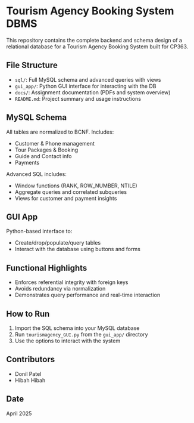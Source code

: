 # Tourism Agency Booking System DBMS

This repository contains the complete backend and schema design of a relational database for a Tourism Agency Booking System built for CP363.

## File Structure

- `sql/`: Full MySQL schema and advanced queries with views
- `gui_app/`: Python GUI interface for interacting with the DB
- `docs/`: Assignment documentation (PDFs and system overview)
- `README.md`: Project summary and usage instructions

## MySQL Schema

All tables are normalized to BCNF. Includes:
- Customer & Phone management
- Tour Packages & Booking
- Guide and Contact info
- Payments

Advanced SQL includes:
- Window functions (RANK, ROW_NUMBER, NTILE)
- Aggregate queries and correlated subqueries
- Views for customer and payment insights

## GUI App

Python-based interface to:
- Create/drop/populate/query tables
- Interact with the database using buttons and forms

## Functional Highlights

- Enforces referential integrity with foreign keys
- Avoids redundancy via normalization
- Demonstrates query performance and real-time interaction

## How to Run

1. Import the SQL schema into your MySQL database
2. Run `tourismagency_GUI.py` from the `gui_app/` directory
3. Use the options to interact with the system

## Contributors

- Donil Patel
- Hibah Hibah

## Date

April 2025
